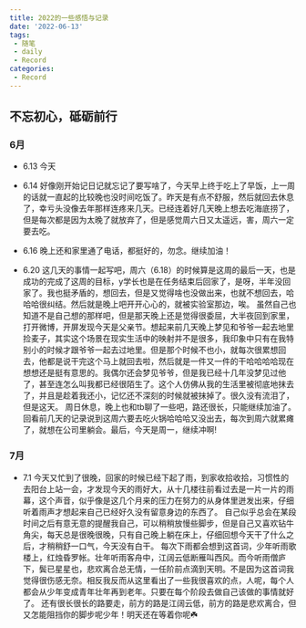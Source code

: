 ```yaml
---
title: 2022的一些感悟与记录
date: '2022-06-13'
tags:
 - 随笔
 - daily
 - Record
categories:
 - Record
---
```


## 不忘初心，砥砺前行
### 6月
* 6.13
  今天
* 6.14
  好像刚开始记日记就忘记了要写啥了，今天早上终于吃上了早饭，上一周的话就一直起的比较晚也没时间吃饭了。昨天是有点不舒服，然后就回去休息了，幸亏头没像去年那样连疼来几天。已经连着好几天晚上想去吃海底捞了，但是每次都是因为太晚了就放弃了，但是感觉周六日又太遥远，害，周六一定要去吃。

* 6.16
  晚上还和家里通了电话，都挺好的，勿念。继续加油！

* 6.20
  这几天的事情一起写吧，周六（6.18）的时候算是这周的最后一天，也是成功的完成了这周的目标，y学长也是在任务结束后回家了，是呀，半年没回家了。我也挺矛盾的，想回去，但是又觉得啥也没做出来，也就不想回去，哈哈哈很纠结。然后就是晚上吧开开心心的，就被实验室那边，唉。
  虽然自己也知道不是自己想的那样吧，但是那天晚上还是觉得很委屈，大半夜回到家里，打开微博，开屏发现今天是父亲节。想起来前几天晚上梦见和爷爷一起去地里捡麦子，其实这个场景在现实生活中的映射并不是很多，我印象中只有在我特别小的时候才跟爷爷一起去过地里。但是那个时候不也小，就每次很累想回去，他都是说干完这个马上就回去啦，然后就是一件又一件的干哈哈哈哈现在想想还是挺有意思的。我偶尔还会梦见爷爷，但是我已经十几年没梦见过他了，甚至连怎么叫我都已经很陌生了。这个人仿佛从我的生活里被彻底地抹去了，并且是趁着我还小，记忆还不深刻的时候就被抹掉了。很久没有流泪了，但是这天。
  周日休息，晚上也和tb聊了一些吧，路还很长，只能继续加油了。回看前几天的记录说到这周六要去吃火锅哈哈哈又没出去，每次到周六就累瘫了，就想在公司里躺会。最后，今天是周一，继续冲啊!

### 7月
* 7.1
  今天又忙到了很晚，回家的时候已经下起了雨，到家收拾收拾，习惯性的去阳台上站一会，才发现今天的雨好大，从十几楼往前看过去是一片一片的雨幕，这个声音，似乎像是这几个月来的压力在努力的从身体里迸发出来，仔细听着雨声才想起来自己已经好久没有留意身边的东西了。
  自己似乎总会在某段时间之后有意无意的提醒我自己，可以稍稍放慢些脚步，但是自己又喜欢钻牛角尖，每天总是很晚很晚，只有自己晚上躺在床上，仔细回想今天干了什么之后，才稍稍舒一口气，今天没有白干。
  每次下雨都会想到这首词，少年听雨歌楼上，红烛昏罗帐。壮年听雨客舟中，江阔云低断雁叫西风。而今听雨僧庐下，鬓已星星也，悲欢离合总无情，一任阶前点滴到天明。不是因为这首词我觉得很伤感无奈。相反我反而从这里看出了一些我很喜欢的点，人呢，每个人都会从少年变成青年壮年再到老年。只要在每个阶段去做自己该做的事情就好了。
  还有很长很长的路要走，前方的路是江阔云低，前方的路是悲欢离合，但又怎能阻挡你的脚步呢少年！明天还在等着你呢☘️